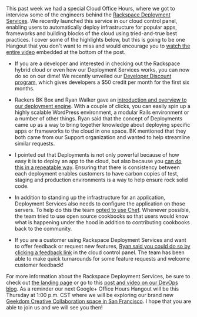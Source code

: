 This past week we had a special Cloud Office Hours, where we got to interview some of the engineers behind the [Rackspace Deployment Services](http://www.rackspace.com/application-deployment/). We recently launched this service in our cloud control panel, enabling users to automatically deploy infrastructure for popular apps, frameworks and building blocks of the cloud using tried-and-true best practices. I cover some of the highlights below, but this is going to be one Hangout that you don't want to miss and would encourage you to [watch the entire video](http://www.youtube.com/watch?v=67jU-AzyhTE) embedded at the bottom of the post.

* If you are a developer and interested in checking out the Rackspace hybrid cloud or even how our Deployment Services works, you can now do so on our dime! We recently unveiled our [Developer Discount program](http://developer.rackspace.com/devtrial/), which gives developers a $50 credit per month for the first six months.

* Rackers BK Box and Ryan Walker gave an [introduction and overview to our deployment engine](http://www.youtube.com/watch?v=67jU-AzyhTE&feature=youtu.be&t=9m41s). With a couple of clicks, you can easily spin up a highly scalable WordPress environment, a modular Rails environment or a number of other things. Ryan said that the concept of Deployments came up as a way to bring together knowledge about deploying specific apps or frameworks to the cloud in one space. BK mentioned that they both came from our Support organization and wanted to help streamline similar requests.

* I pointed out that Deployments is not only powerful because of how easy it is to deploy an app to the cloud, but also because you [can do this in a repeatable way](http://www.youtube.com/watch?v=67jU-AzyhTE&feature=youtu.be&t=14m29s). Ensuring that there is consistency between each deployment enables customers to have carbon copies of test, staging and production environments is a way to help ensure rock solid code.

* In addition to standing up the infrastructure for an application, Deployment Services also needs to configure the application on those servers. To help do this the team [opted to use Chef](http://www.youtube.com/watch?v=67jU-AzyhTE&feature=youtu.be&t=43m03s). Whenever possible, the team tried to use open source cookbooks so that users would know what is happening under the hood in addition to contributing cookbooks back to the community.

* If you are a customer using Rackspace Deployment Services and want to offer feedback or request new features, [Ryan said you could do so by clicking a feedback link](http://www.youtube.com/watch?v=67jU-AzyhTE&feature=youtu.be&t=52m10s) in the cloud control panel. The team has been able to make quick turnarounds for some feature requests and welcome customer feedback!

For more information about the Rackspace Deployment Services, be sure to check out [the landing page](http://www.rackspace.com/application-deployment/) or go to this [post and video on our DevOps blog](http://developer.rackspace.com/blog/automated-deployments-now-in-the-rackspace-control-panel.html). As a reminder our next Google+ Office Hours Hangout will be this Thursday at 1:00 p.m. CST where we will be exploring our brand new [Geekdom Creative Collaboration space in San Francisco](https://plus.google.com/u/0/events/ctp6775h0otkf0s84in1tipldec). I hope that you are able to join us and we will see you then!
